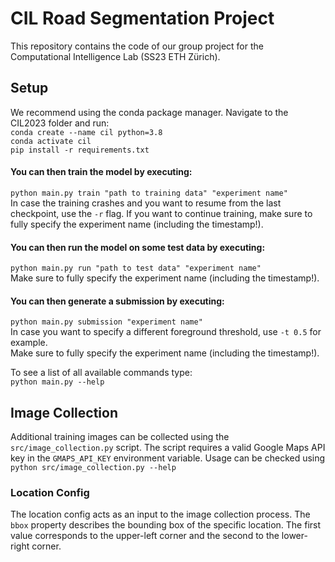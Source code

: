 # CIL Road Segmentation Project
This repository contains the code of our group project for the Computational Intelligence Lab (SS23 ETH Zürich).

## Setup
We recommend using the conda package manager. Navigate to the CIL2023 folder and run:\
`conda create --name cil python=3.8`\
`conda activate cil`\
`pip install -r requirements.txt`

#### You can then train the model by executing:
`python main.py train "path to training data" "experiment name"` \
In case the training crashes and you want to resume from the last checkpoint, use the `-r` flag. If you want to continue training, make sure to fully specify the experiment name (including the timestamp!).

#### You can then run the model on some test data by executing:
`python main.py run "path to test data" "experiment name"` \
Make sure to fully specify the experiment name (including the timestamp!).

#### You can then generate a submission by executing:
`python main.py submission "experiment name"` \
In case you want to specify a different foreground threshold, use `-t 0.5` for example.\
Make sure to fully specify the experiment name (including the timestamp!).

To see a list of all available commands type: \
`python main.py --help`

## Image Collection
Additional training images can be collected using the `src/image_collection.py` script.
The script requires a valid Google Maps API key in the `GMAPS_API_KEY` environment variable.
Usage can be checked using `python src/image_collection.py --help`

### Location Config
The location config acts as an input to the image collection process.
The `bbox` property describes the bounding box of the specific location.
The first value corresponds to the upper-left corner and the second to the lower-right corner. 
